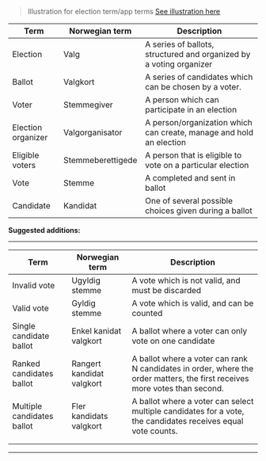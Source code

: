 > Illustration for election term/app terms [See illustration here](https://github.com/anovote/org/blob/main/diagrams/election-terms.png)

| Term               | Norwegian term    | Description                                                  |
| ------------------ | ----------------- | ------------------------------------------------------------ |
| Election           | Valg              | A series of ballots, structured and organized by a voting organizer |
| Ballot             | Valgkort          | A series of candidates which can be chosen by a voter.       |
| Voter              | Stemmegiver       | A person which can participate in an election                |
| Election organizer | Valgorganisator   | A person/organization which can create, manage and hold an election |
| Eligible voters    | Stemmeberettigede | A person that is eligible to vote on a particular election   |
| Vote               | Stemme            | A completed and sent in ballot                               |
| Candidate          | Kandidat          | One of several possible choices given during a ballot        |

**Suggested additions:**

------

| Term                       | Norwegian term            | Description                                                  |
| -------------------------- | ------------------------- | ------------------------------------------------------------ |
| Invalid vote               | Ugyldig stemme            | A vote which is not valid, and must be discarded             |
| Valid vote                 | Gyldig stemme             | A vote which is valid, and can be counted                    |
| Single candidate ballot    | Enkel kanidat valgkort    | A ballot where a voter can only vote on one candidate        |
| Ranked candidates ballot   | Rangert kandidat valgkort | A ballot where a voter can rank N candidates in order, where the order matters, the first receives more votes than second. |
| Multiple candidates ballot | Fler kandidats valgkort   | A ballot where a voter can select multiple candidates for a vote, the candidates receives equal vote counts. |
|                            |                           |                                                              |
|                            |                           |                                                              |

------

